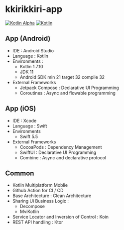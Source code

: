 # kkirikkiri-app

[![Kotlin Alpha](https://kotl.in/badges/alpha.svg)](https://kotlinlang.org/docs/components-stability.html)
[![Kotlin](https://img.shields.io/badge/kotlin-1.7.10-blue.svg?logo=kotlin)](http://kotlinlang.org)

## App (Android)
- IDE : Android Studio
- Language : Kotlin
- Environments :
  - Kotlin 1.7.10
  - JDK 11
  - Android SDK min 21 target 32 compile 32
- External Frameworks
  - Jetpack Compose : Declarative UI Programming
  - Coroutines : Async and flowable programming

## App (iOS)
- IDE : Xcode
- Language : Swift
- Environments
  - Swift 5.5
- External Frameworks
  - CocoaPods : Dependency Management
  - SwiftUI : Declarative UI Programming
  - Combine : Async and declarative protocol

## Common
  - Kotlin Multiplatform Moblie
  - Github Action for CI / CD
  - Base Architecture : Clean Architecture
  - Sharing Ui Business Logic :
    - Decompose
    - MviKotlin
  - Service Locator and Inversion of Control : Koin
  - REST API handling : Ktor
